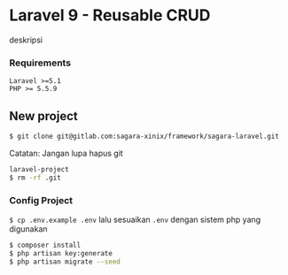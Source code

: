 # Laravel 9 - Reusable CRUD
deskripsi
### Requirements
    Laravel >=5.1
    PHP >= 5.5.9
    
## New project
```bash
$ git clone git@gitlab.com:sagara-xinix/framework/sagara-laravel.git
```

Catatan: Jangan lupa hapus git
```bash
laravel-project
$ rm -rf .git
```

### Config Project
```$ cp .env.example .env```
lalu sesuaikan `.env` dengan sistem php yang digunakan

```bash
$ composer install
$ php artisan key:generate
$ php artisan migrate --seed
```
